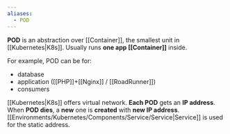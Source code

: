 ```yaml
---
aliases:
  - POD
---
```

**POD** is an abstraction over [[Container]], the smallest unit in [[Kubernetes|K8s]]. 
Usually runs **one app [[Container]]** inside.

For example, POD can be for:
- database
- application ([[PHP]]+[[Nginx]] / [[RoadRunner]])
- consumers

[[Kubernetes|K8s]] offers virtual network. **Each POD** gets an **IP address**. 
When **POD dies**, a **new** one is **created** with **new IP address**.
[[Environments/Kubernetes/Components/Service/Service|Service]] is used for the static address.


